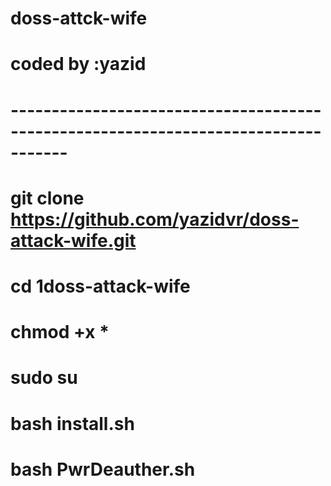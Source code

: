 # doss-attck-wife

# coded by :yazid
# -----------------------------------------------------------------------------------
# git clone https://github.com/yazidvr/doss-attack-wife.git

# cd 1doss-attack-wife

# chmod +x * 

# sudo su

# bash install.sh

# bash PwrDeauther.sh 

